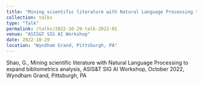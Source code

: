 ```yaml
---
title: "Mining scientific literature with Natural Language Processing to expand bibliometrics analysis"
collection: talks
type: "Talk"
permalink: /talks/2022-10-29-talk-2022-01
venue: "ASIS&T SIG AI Workshop"
date: 2022-10-29
location: "Wyndham Grand, Pittsburgh, PA"
---
```


Shao, G., Mining scientific literature with Natural Language Processing to expand bibliometrics analysis, ASIS&amp;T SIG AI Workshop, October 2022, Wyndham Grand, Pittsburgh, PA
